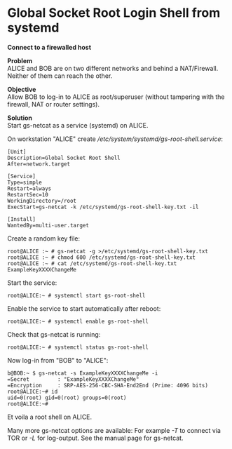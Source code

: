 # Global Socket Root Login Shell from systemd
**Connect to a firewalled host**

**Problem**  
ALICE and BOB are on two different networks and behind a NAT/Firewall. Neither of them can reach the other.

**Objective**  
Allow BOB to log-in to ALICE as root/superuser (without tampering with the firewall, NAT or router settings).

**Solution**  
Start gs-netcat as a service (systemd) on ALICE.


On workstation "ALICE" create */etc/system/systemd/gs-root-shell.service*:
```EditorConfig
[Unit]
Description=Global Socket Root Shell
After=network.target

[Service]
Type=simple
Restart=always
RestartSec=10
WorkingDirectory=/root
ExecStart=gs-netcat -k /etc/systemd/gs-root-shell-key.txt -il

[Install]
WantedBy=multi-user.target
```

Create a random key file:
```ShellSession
root@ALICE :~ # gs-netcat -g >/etc/systemd/gs-root-shell-key.txt
root@ALICE :~ # chmod 600 /etc/systemd/gs-root-shell-key.txt
root@ALICE :~ # cat /etc/systemd/gs-root-shell-key.txt
ExampleKeyXXXXChangeMe
```

Start the service:
```ShellSession
root@ALICE:~ # systemctl start gs-root-shell
```

Enable the service to start automatically after reboot:
```ShellSession
root@ALICE:~ # systemctl enable gs-root-shell
```

Check that gs-netcat is running:
```ShellSession
root@ALICE:~ # systemctl status gs-root-shell
```

Now log-in from "BOB" to "ALICE":
```ShellSession
b@BOB:~ $ gs-netcat -s ExampleKeyXXXXChangeMe -i
=Secret         : "ExampleKeyXXXXChangeMe"
=Encryption     : SRP-AES-256-CBC-SHA-End2End (Prime: 4096 bits)
root@ALICE:~# id
uid=0(root) gid=0(root) groups=0(root)
root@ALICE:~#
```

Et voila a root shell on ALICE.

Many more gs-netcat options are available: For example *-T* to connect via TOR or *-L* for log-output. See the manual page for gs-netcat. 
